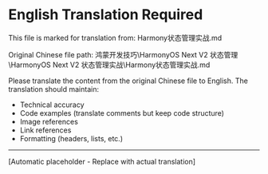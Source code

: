 ﻿# English Translation Required

This file is marked for translation from: Harmony状态管理实战.md

Original Chinese file path: 鸿蒙开发技巧\HarmonyOS Next V2 状态管理\HarmonyOS Next V2 状态管理实战\Harmony状态管理实战.md

Please translate the content from the original Chinese file to English.
The translation should maintain:
- Technical accuracy
- Code examples (translate comments but keep code structure)
- Image references
- Link references
- Formatting (headers, lists, etc.)

---

[Automatic placeholder - Replace with actual translation]

